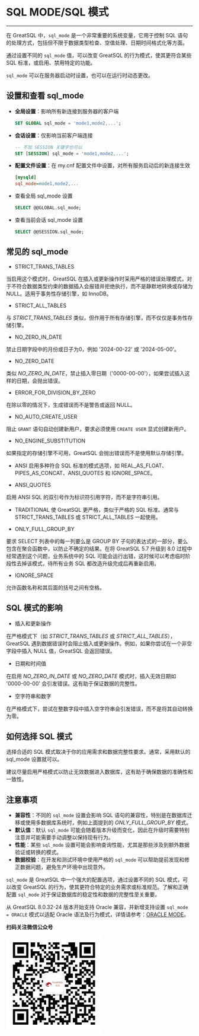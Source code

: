 # SQL MODE/SQL 模式
---

在 GreatSQL 中，`sql_mode` 是一个非常重要的系统变量，它用于控制 SQL 语句的处理方式，包括但不限于数据类型检查、空值处理、日期时间格式化等方面。

通过设置不同的 `sql_mode` 值，可以改变 GreatSQL 的行为模式，使其更符合某些 SQL 标准，或启用、禁用特定的功能。

`sql_mode` 可以在服务器启动时设置，也可以在运行时动态更改。

## 设置和查看 sql_mode

- **全局设置**：影响所有新连接到服务器的客户端

  ```sql
  SET GLOBAL sql_mode = 'mode1,mode2,...';
  ```

- **会话设置**：仅影响当前客户端连接

  ```sql
  -- 不加 SESSION 关键字也可以
  SET [SESSION] sql_mode = 'mode1,mode2,...';
  ```

- **配置文件设置**：在 my.cnf 配置文件中设置，对所有服务启动后的新连接生效

  ```ini
  [mysqld]
  sql_mode=mode1,mode2,...
  ```

- 查看全局 sql_mode 设置

  ```sql
  SELECT @@GLOBAL.sql_mode;
  ```

- 查看当前会话 sql_mode 设置

  ```sql
  SELECT @@SESSION.sql_mode;
  ```


## 常见的 sql_mode

- STRICT_TRANS_TABLES

当启用这个模式时，GreatSQL 在插入或更新操作时采用严格的错误处理模式，对于不符合数据类型约束的数据插入会报错并拒绝执行，而不是静默地转换或存储为NULL。适用于事务性存储引擎，如 InnoDB。

- STRICT_ALL_TABLES

与 *STRICT_TRANS_TABLES* 类似，但作用于所有存储引擎，而不仅仅是事务性存储引擎。

- NO_ZERO_IN_DATE

禁止日期字段中的月份或日子为0，例如 '2024-00-22' 或 '2024-05-00'。

- NO_ZERO_DATE

类似 *NO_ZERO_IN_DATE*，禁止插入零日期（'0000-00-00'），如果尝试插入这样的日期，会抛出错误。

- ERROR_FOR_DIVISION_BY_ZERO

在除以零的情况下，生成错误而不是警告或返回 NULL。

- NO_AUTO_CREATE_USER

阻止 `GRANT` 语句自动创建新用户，要求必须使用 `CREATE USER` 显式创建新用户。

- NO_ENGINE_SUBSTITUTION

如果指定的存储引擎不可用，GreatSQL 会抛出错误而不是使用默认存储引擎。

- ANSI
启用多种符合 SQL 标准的模式选项，如 REAL_AS_FLOAT、PIPES_AS_CONCAT、ANSI_QUOTES 和 IGNORE_SPACE。

- ANSI_QUOTES

启用 ANSI SQL 的双引号作为标识符引用字符，而不是字符串引用。

- TRADITIONAL
使 GreatSQL 更严格，类似于严格的 SQL 标准。通常与 STRICT_TRANS_TABLES 或 STRICT_ALL_TABLES 一起使用。

- ONLY_FULL_GROUP_BY

要求 SELECT 列表中的每一列要么是 GROUP BY 子句的表达式的一部分，要么包含在聚合函数中，以防止不确定的结果。在将 GreatSQL 5.7 升级到 8.0 过程中经常遇到这个问题，业务系统中的 SQL 可能会运行出错，这时候可以考虑临时阶段性去掉该模式，待所有业务 SQL 都改造升级完成后再重新启用。

- IGNORE_SPACE

允许函数名称和其后面的括号之间有空格。

## SQL 模式的影响

- 插入和更新操作

在严格模式下（如 *STRICT_TRANS_TABLES* 或 *STRICT_ALL_TABLES*），GreatSQL 遇到数据错误时会阻止插入或更新操作。例如，如果你尝试在一个非空字段中插入 NULL 值，GreatSQL 会返回错误。

- 日期和时间值

在启用 *NO_ZERO_IN_DATE* 或 *NO_ZERO_DATE* 模式时，插入无效日期如 '0000-00-00' 会引发错误。这有助于保证数据的完整性。

- 空字符串和数字

在严格模式下，尝试在整数字段中插入空字符串会引发错误，而不是将其自动转换为零。

## 如何选择 SQL 模式

选择合适的 SQL 模式取决于你的应用需求和数据完整性要求。通常，采用默认的 sql_mode 设置就可以。

建议尽量启用严格模式以防止无效数据进入数据库，这有助于确保数据的准确性和一致性。

## 注意事项

- **兼容性**：不同的 `sql_mode` 设置会影响 SQL 语句的兼容性，特别是在数据库迁移或使用多数据库系统时，例如上面提到的 *ONLY_FULL_GROUP_BY* 模式。
- **默认值**：默认 `sql_mode` 可能会随着版本升级而变化，因此在升级时需要特别注意并可能需要手动调整以保持现有行为。
- **性能**：某些 `sql_mode` 设置可能会影响查询性能，尤其是那些涉及到额外数据验证或转换的模式。
- **数据校验**：在开发和测试环境中使用严格的 `sql_mode` 可以帮助提前发现和修正数据问题，避免生产环境中出现意外。

`sql_mode` 是 GreatSQL 中一个强大的配置选项，通过设置不同的 SQL 模式，可以改变 GreatSQL 的行为，使其更符合特定的业务需求或标准规范。了解和正确配置 `sql_mode` 对于保证数据库的稳定性和数据的完整性至关重要。

从 GreatSQL 8.0.32-24 版本开始支持 Oracle 兼容，并新增支持设置 `sql_mode = ORACLE` 模式以适配 Oracle 语法及行为模式，详情请参考：[ORACLE MODE](../5-enhance/sql-compat/5-3-easyuse-ora-syntax-oraclemode.md)。



**扫码关注微信公众号**

![greatsql-wx](../greatsql-wx.jpg)
